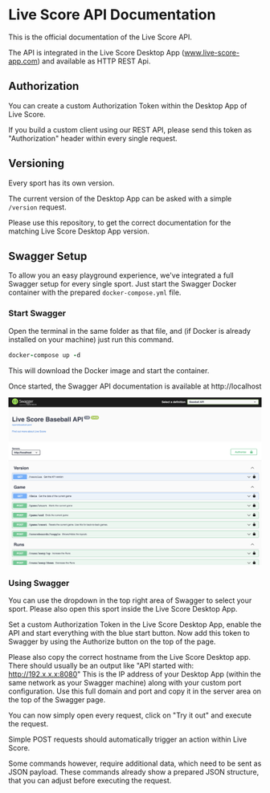 # Live Score API Documentation

This is the official documentation of the Live Score API.

The API is integrated in the Live Score Desktop App (www.live-score-app.com) and available as HTTP REST Api.


## Authorization

You can create a custom Authorization Token within the Desktop App of Live Score.

If you build a custom client using our REST API, please send this token as "Authorization" header within every single request.



## Versioning

Every sport has its own version.

The current version of the Desktop App can be asked with a simple `/version` request.

Please use this repository, to get the correct documentation for the matching Live Score Desktop App version.



## Swagger Setup

To allow you an easy playground experience, we've integrated a full Swagger setup for every single sport.
Just start the Swagger Docker container with the prepared `docker-compose.yml` file.


### Start Swagger
Open the terminal in the same folder as that file, and (if Docker is already installed on your machine)
just run this command.

```ruby 
docker-compose up -d
```

This will download the Docker image and start the container.

Once started, the Swagger API documentation is available at http://localhost


<img src="assets/swagger.png"/>


### Using Swagger

You can use the dropdown in the top right area of Swagger to select your sport.
Please also open this sport inside the Live Score Desktop App.

Set a custom Authorization Token in the Live Score Desktop App, enable the API and start everything with the blue start button.
Now add this token to Swagger by using the Authorize button on the top of the page.

Please also copy the correct hostname from the Live Score Desktop app.
There should usually be an output like "API started with: http://192.x.x.x:8080"
This is the IP address of your Desktop App (within the same network as your Swagger machine) along with your custom port configuration.
Use this full domain and port and copy it in the server area on the top of the Swagger page.

You can now simply open every request, click on "Try it out" and execute the request.

Simple POST requests should automatically trigger an action within Live Score.

Some commands however, require additional data, which need to be sent as JSON payload.
These commands already show a prepared JSON structure, that you can adjust before executing the request.



